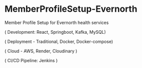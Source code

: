 # MemberProfileSetup-Evernorth
Member Profile Setup for Evernorth health services 

( Development: React, Springboot, Kafka, MySQL) 

( Deployment - Traditional, Docker, Docker-compose) 

( Cloud - AWS, Render, Cloudinary ) 

( CI/CD Pipeline: Jenkins )
